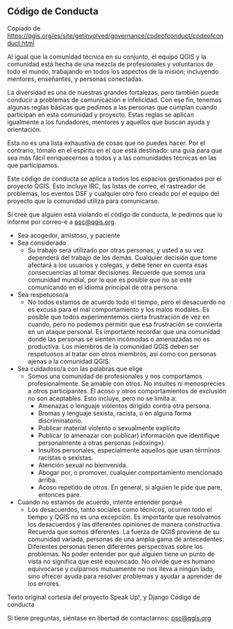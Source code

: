 ## Código de Conducta

Copiado de https://qgis.org/es/site/getinvolved/governance/codeofconduct/codeofconduct.html

Al igual que la comunidad técnica en su conjunto, el equipo QGIS y la comunidad está hecha de una mezcla de profesionales y voluntarios de todo el mundo, trabajando en todos los aspectos de la misión; incluyendo mentores, enseñantes, y personas conectadas.

La diversidad es una de nuestras grandes fortalezas, pero también puede conducir a problemas de comunicación e infelicidad. Con ese fin, tenemos algunas reglas básicas que pedimos a las personas que cumplan cuando participan en esta comunidad y proyecto. Estas reglas se aplican igualmente a los fundadores, mentores y aquellos que buscan ayuda y orientación.

Esta no es una lista exhaustiva de cosas que no puedes hacer. Por el contrario, tómalo en el espíritu en el que está destinado: una guía para que sea más fácil enriquecernos a todos y a las comunidades técnicas en las que participamos.

Este código de conducta se aplica a todos los espacios gestionados por el proyecto QGIS. Esto incluye IRC, las listas de correo, el rastreador de problemas, los eventos DSF y cualquier otro foro creado por el equipo del proyecto que la comunidad utiliza para comunicarse.

Si cree que alguien está violando el código de conducta, le pedimos que lo informe por correo-e a psc@qgis.org.

* Sea acogedor, amistoso, y paciente
* Sea considerado
    * Su trabajo será utilizado por otras personas, y usted a su vez dependerá del trabajo de los demás. Cualquier decisión que tome afectará a los usuarios y colegas, y debe tener en cuenta esas consecuencias al tomar decisiones. Recuerde que somos una comunidad mundial, por lo que es posible que no se esté comunicando en el idioma principal de otra persona.
* Sea respetuoso/a
  * No todos estamos de acuerdo todo el tiempo, pero el desacuerdo no es excusa para el mal comportamiento y los malos modales. Es posible que todos experimentemos cierta frustración de vez en cuando, pero no podemos permitir que esa frustración se convierta en un ataque personal. Es importante recordar que una comunidad donde las personas se sienten incómodas o amenazadas no es productiva. Los miembros de la comunidad QGIS deben ser respetuosos al tratar con otros miembros, así como con personas ajenas a la comunidad QGIS.
* Sea cuidadoso/a con las palabras que elige
  * Somos una comunidad de profesionales y nos comportamos profesionalmente. Se amable con otros. No insultes ni menosprecies a otros participantes. El acoso y otros comportamientos de exclusión no son aceptables. Esto incluye, pero no se limita a:
    * Amenazas o lenguaje violentos dirigido contra otra persona.
    * Bromas y lenguaje sexista, racista, o en alguna forma discriminatorio.
    * Publicar material violento o sexualmente explícito
    * Publicar (o amenazar con publicar) información que identifique personalmente a otras personas («doxing»).
    * Insultos personales, especialmente aquellos que usan términos racistas o sexistas.
    * Atención sexual no bienvenida.
    * Abogar por, o promover, cualquier comportamiento mencionado arriba.
    * Acoso repetido de otros. En general, si alguien le pide que pare, entonces pare.
* Cuando no estamos de acuerdo, intente entender porqué
    * Los desacuerdos, tanto sociales como técnicos, ocurren todo el tiempo y QGIS no es una excepción. Es importante que resolvamos los desacuerdos y las diferentes opiniones de manera constructiva. Recuerda que somos diferentes. La fuerza de QGIS proviene de su comunidad variada, personas de una amplia gama de antecedentes. Diferentes personas tienen diferentes perspectivas sobre los problemas. No poder entender por qué alguien tiene un punto de vista no significa que esté equivocado. No olvide que es humano equivocarse y culparnos mutuamente no nos lleva a ningún lado, sino ofrecer ayuda para resolver problemas y ayudar a aprender de los errores.

Texto original cortesía del proyecto Speak Up!, y Django Código de conducta

Si tiene preguntas, siéntase en libertad de contactarnos: psc@qgis.org